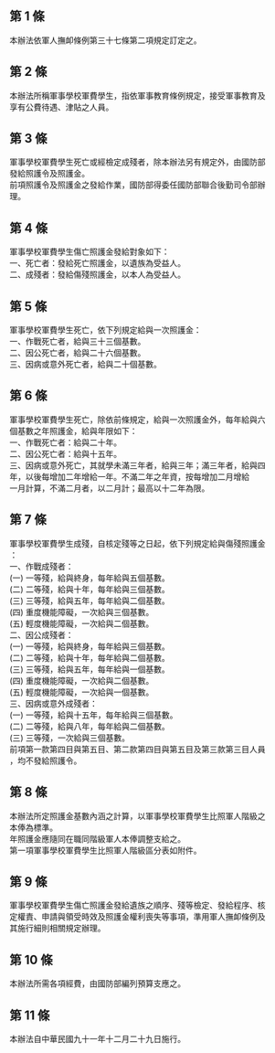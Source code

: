 第 1 條
-------
本辦法依軍人撫卹條例第三十七條第二項規定訂定之。

第 2 條
-------
本辦法所稱軍事學校軍費學生，指依軍事教育條例規定，接受軍事教育及  
享有公費待遇、津貼之人員。

第 3 條
-------
軍事學校軍費學生死亡或經檢定成殘者，除本辦法另有規定外，由國防部  
發給照護令及照護金。  
前項照護令及照護金之發給作業，國防部得委任國防部聯合後勤司令部辦  
理。

第 4 條
-------
軍事學校軍費學生傷亡照護金發給對象如下：  
一、死亡者：發給死亡照護金，以遺族為受益人。  
二、成殘者：發給傷殘照護金，以本人為受益人。

第 5 條
-------
軍事學校軍費學生死亡，依下列規定給與一次照護金：  
一、作戰死亡者，給與三十三個基數。   
二、因公死亡者，給與二十六個基數。   
三、因病或意外死亡者，給與二十個基數。

第 6 條
-------
軍事學校軍費學生死亡，除依前條規定，給與一次照護金外，每年給與六  
個基數之年照護金，給與年限如下：  
一、作戰死亡者：給與二十年。   
二、因公死亡者：給與十五年。  
三、因病或意外死亡，其就學未滿三年者，給與三年；滿三年者，給與四  
    年，以後每增加二年增給一年。不滿二年之年資，按每增加二月增給  
    一月計算，不滿二月者，以二月計；最高以十二年為限。

第 7 條
-------
軍事學校軍費學生成殘，自核定殘等之日起，依下列規定給與傷殘照護金  
：  
一、作戰成殘者：  
 (一) 一等殘，給與終身，每年給與五個基數。  
 (二) 二等殘，給與十年，每年給與三個基數。  
 (三) 三等殘，給與五年，每年給與二個基數。  
 (四) 重度機能障礙，一次給與三個基數。  
 (五) 輕度機能障礙，一次給與二個基數。  
二、因公成殘者：  
 (一) 一等殘，給與終身，每年給與三個基數。  
 (二) 二等殘，給與十年，每年給與二個基數。  
 (三) 三等殘，給與五年，每年給與一個基數。  
 (四) 重度機能障礙，一次給與二個基數。  
 (五) 輕度機能障礙，一次給與一個基數。  
三、因病或意外成殘者：  
 (一) 一等殘，給與十五年，每年給與三個基數。  
 (二) 二等殘，給與八年，每年給與二個基數。  
 (三) 三等殘，一次給與三個基數。  
前項第一款第四目與第五目、第二款第四目與第五目及第三款第三目人員  
，均不發給照護令。

第 8 條
-------
本辦法所定照護金基數內涵之計算，以軍事學校軍費學生比照軍人階級之  
本俸為標準。  
年照護金應隨同在職同階級軍人本俸調整支給之。  
第一項軍事學校軍費學生比照軍人階級區分表如附件。

第 9 條
-------
軍事學校軍費學生傷亡照護金發給遺族之順序、殘等檢定、發給程序、核  
定權責、申請與領受時效及照護金權利喪失等事項，準用軍人撫卹條例及  
其施行細則相關規定辦理。

第 10 條
--------
本辦法所需各項經費，由國防部編列預算支應之。

第 11 條
--------
本辦法自中華民國九十一年十二月二十九日施行。

